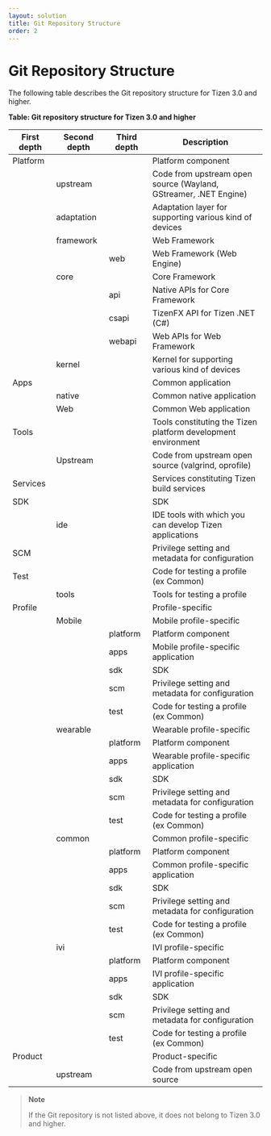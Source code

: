 ```yaml
---
layout: solution
title: Git Repository Structure
order: 2
---
```


# Git Repository Structure

The following table describes the Git repository structure for Tizen 3.0 and higher.

**Table: Git repository structure for Tizen 3.0 and higher**

| First depth | Second depth  | Third depth | Description                              |
| --------- | ---------- | --------- | ---------------------------------------- |
| Platform  |            |           | Platform component                       |
|           | upstream   |           | Code from upstream open source (Wayland, GStreamer, .NET Engine) |
|           | adaptation |           | Adaptation layer for supporting various kind of devices |
|           | framework  |           | Web Framework                            |
|           |            | web       | Web Framework (Web Engine)               |
|           | core       |           | Core Framework                           |
|           |            | api       | Native APIs for Core Framework           |
|           |            | csapi     | TizenFX API for Tizen .NET (C#) |
|           |            | webapi    | Web APIs for Web Framework               |
|           | kernel     |           | Kernel for supporting various kind of devices |
| Apps      |            |           | Common application                       |
|           | native     |           | Common native application                |
|           | Web        |           | Common Web application                   |
| Tools     |            |           | Tools constituting the Tizen platform development environment |
|           | Upstream   |           | Code from upstream open source (valgrind, oprofile) |
| Services  |            |           | Services constituting Tizen build services |
| SDK       |            |           | SDK                                      |
|           | ide        |           | IDE tools with which you can develop Tizen applications |
| SCM       |            |           | Privilege setting and metadata for configuration |
| Test      |            |           | Code for testing a profile (ex Common)   |
|           | tools      |           | Tools for testing a profile              |
| Profile   |            |           | Profile-specific                         |
|           | Mobile     |           | Mobile profile-specific                  |
|           |            | platform  | Platform component                       |
|           |            | apps      | Mobile profile-specific application      |
|           |            | sdk       | SDK                                      |
|           |            | scm       | Privilege setting and metadata for configuration |
|           |            | test      | Code for testing a profile (ex Common)   |
|           | wearable   |           | Wearable profile-specific                |
|           |            | platform  | Platform component                       |
|           |            | apps      | Wearable profile-specific application    |
|           |            | sdk       | SDK                                      |
|           |            | scm       | Privilege setting and metadata for configuration |
|           |            | test      | Code for testing a profile (ex Common)   |
|           | common     |           | Common profile-specific                  |
|           |            | platform  | Platform component                       |
|           |            | apps      | Common profile-specific application      |
|           |            | sdk       | SDK                                      |
|           |            | scm       | Privilege setting and metadata for configuration |
|           |            | test      | Code for testing a profile (ex Common)   |
|           | ivi        |           | IVI profile-specific                             |
|           |            | platform  | Platform component                       |
|           |            | apps      | IVI profile-specific application      |
|           |            | sdk       | SDK                                      |
|           |            | scm       | Privilege setting and metadata for configuration |
|           |            | test      | Code for testing a profile (ex Common)   |
| Product   |            |           | Product-specific                         |
|           | upstream   |           | Code from upstream open source           |

> **Note**
>
> If the Git repository is not listed above, it does not belong to Tizen 3.0 and higher.
